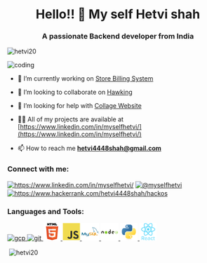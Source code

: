 <h1 align="center">Hello!! 🙋 My self Hetvi shah</h1>
<h3 align="center">A passionate Backend developer from India</h3>


<p align="left"> <img src="https://komarev.com/ghpvc/?username=hetvi20&label=Profile%20views&color=0e75b6&style=flat" alt="hetvi20" /> </p>

<img alt="coding" width="400px" src="https://media.tenor.com/2SeTinGEKNQAAAAd/codelikeagirl.gif">

- 🔭 I’m currently working on [Store Billing System](https://github.com/hetvi20/billing-software-python-tkinter)

- 👯 I’m looking to collaborate on [Hawking](https://hawkev.in/)

- 🤝 I’m looking for help with [Collage Website](https://www.gphimatnagar.in/)

- 👨‍💻 All of my projects are available at [https://www.linkedin.com/in/myselfhetvi/](https://www.linkedin.com/in/myselfhetvi/)

- 📫 How to reach me **hetvi4448shah@gmail.com**

<h3 align="left">Connect with me:</h3>
<p align="left">
<a href="https://linkedin.com/in/https://www.linkedin.com/in/myselfhetvi/" target="blank"><img align="center" src="https://raw.githubusercontent.com/rahuldkjain/github-profile-readme-generator/master/src/images/icons/Social/linked-in-alt.svg" alt="https://www.linkedin.com/in/myselfhetvi/" height="30" width="40" /></a>
<a href="https://instagram.com/@myselfhetvi" target="blank"><img align="center" src="https://raw.githubusercontent.com/rahuldkjain/github-profile-readme-generator/master/src/images/icons/Social/instagram.svg" alt="@myselfhetvi" height="30" width="40" /></a>
<a href="https://www.hackerrank.com/hetvi4448shah/hackos" target="blank"><img align="center" src="https://raw.githubusercontent.com/rahuldkjain/github-profile-readme-generator/master/src/images/icons/Social/hackerrank.svg" alt="https://www.hackerrank.com/hetvi4448shah/hackos" height="30" width="40" /></a>
</p>

<h3 align="left">Languages and Tools:</h3>
<p align="left"> <a href="https://cloud.google.com" target="_blank" rel="noreferrer"> <img src="https://www.vectorlogo.zone/logos/google_cloud/google_cloud-icon.svg" alt="gcp" width="40" height="40"/> </a> <a href="https://git-scm.com/" target="_blank" rel="noreferrer"> <img src="https://www.vectorlogo.zone/logos/git-scm/git-scm-icon.svg" alt="git" width="40" height="40"/> </a> <a href="https://www.w3.org/html/" target="_blank" rel="noreferrer"> <img src="https://raw.githubusercontent.com/devicons/devicon/master/icons/html5/html5-original-wordmark.svg" alt="html5" width="40" height="40"/> </a> <a href="https://developer.mozilla.org/en-US/docs/Web/JavaScript" target="_blank" rel="noreferrer"> <img src="https://raw.githubusercontent.com/devicons/devicon/master/icons/javascript/javascript-original.svg" alt="javascript" width="40" height="40"/> </a> <a href="https://www.mysql.com/" target="_blank" rel="noreferrer"> <img src="https://raw.githubusercontent.com/devicons/devicon/master/icons/mysql/mysql-original-wordmark.svg" alt="mysql" width="40" height="40"/> </a> <a href="https://nodejs.org" target="_blank" rel="noreferrer"> <img src="https://raw.githubusercontent.com/devicons/devicon/master/icons/nodejs/nodejs-original-wordmark.svg" alt="nodejs" width="40" height="40"/> </a> <a href="https://www.python.org" target="_blank" rel="noreferrer"> <img src="https://raw.githubusercontent.com/devicons/devicon/master/icons/python/python-original.svg" alt="python" width="40" height="40"/> </a> <a href="https://reactjs.org/" target="_blank" rel="noreferrer"> <img src="https://raw.githubusercontent.com/devicons/devicon/master/icons/react/react-original-wordmark.svg" alt="react" width="40" height="40"/> </a> </p>



<p>&nbsp;<img align="center" src="https://github-readme-stats.vercel.app/api?username=hetvi20&show_icons=true&locale=en" alt="hetvi20" /></p>
